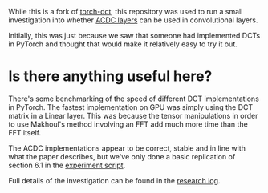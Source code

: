
While this is a fork of [torch-dct](https://github.com/zh217/torch-dct),
this repository was used to run a small investigation into whether [ACDC
layers][acdc] can be used in convolutional layers.

Initially, this was just because we saw that someone had implemented DCTs
in PyTorch and thought that would make it relatively easy to try it out.

Is there anything useful here?
==============================

There's some benchmarking of the speed of different DCT implementations in
PyTorch. The fastest implementation on GPU was simply using the DCT matrix
in a Linear layer. This was because the tensor manipulations in order to
use Makhoul's method involving an FFT add much more time than the FFT
itself. 

The ACDC implementations appear to be correct, stable and in line with what
the paper describes, but we've only done a basic replication of section
6.1 in the [experiment script](./linear_layer_approx.py).

Full details of the investigation can be found in the [research log](./research_log.md).

[acdc]: https://arxiv.org/abs/1511.05946

